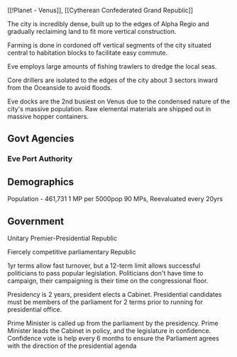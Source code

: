 [[!Planet - Venus]], [[Cytherean Confederated Grand Republic]]

The city is incredibly dense, built up to the edges of Alpha Regio and gradually reclaiming land to fit more vertical construction. 

Farming is done in cordoned off vertical segments of the city situated central to habitation blocks to facilitate easy commute.

Eve employs large amounts of fishing trawlers to dredge the local seas. 

Core drillers are isolated to the edges of the city about 3 sectors inward from the Oceanside to avoid floods. 

Eve docks are the 2nd busiest on Venus due to the condensed nature of the city's massive population. Raw elemental materials are shipped out in massive hopper containers. 

## Govt Agencies
### Eve Port Authority 

## Demographics
Population - 461,731
1 MP per 5000pop
90 MPs, Reevaluated every 20yrs
## Government
Unitary Premier-Presidential Republic

Fiercely competitive parliamentary Republic

1yr terms allow fast turnover, but a 12-term limit allows successful politicians to pass popular legislation. Politicians don't have time to campaign, their campaigning is their time on the congressional floor.

Presidency is 2 years, president elects a Cabinet. Presidential candidates must be members of the parliament for 2 terms prior to running for presidential office. 

Prime Minister is called up from the parliament by the presidency. Prime Minister leads the Cabinet in policy, and the legislature in confidence. Confidence vote is help every 6 months to ensure the Parliament agrees with the direction of the presidential agenda


